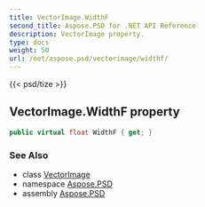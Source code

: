 ```yaml
---
title: VectorImage.WidthF
second_title: Aspose.PSD for .NET API Reference
description: VectorImage property. 
type: docs
weight: 50
url: /net/aspose.psd/vectorimage/widthf/
---
```

{{< psd/tize >}}
## VectorImage.WidthF property

```csharp
public virtual float WidthF { get; }
```

### See Also

* class [VectorImage](../)
* namespace [Aspose.PSD](../../vectorimage/)
* assembly [Aspose.PSD](../../../)



